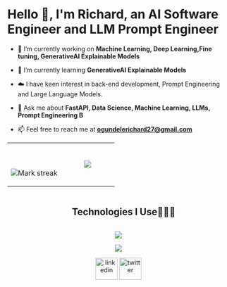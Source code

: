 # Hello 👋, I'm Richard, an AI Software Engineer and LLM Prompt Engineer

<!--Intro start-->

- 🔭 I’m currently working on **Machine Learning, Deep Learning,Fine tuning, GenerativeAI Explainable Models**

- 🌱 I’m currently learning **GenerativeAI Explainable Models**

- ☁️ I have keen interest in back-end development, Prompt Engineering and Large Language Models.

- 💬 Ask me about **FastAPI, Data Science, Machine Learning, LLMs, Prompt Engineering B**

- 📫 Feel free to reach me at **ogundelerichard27@gmail.com**

</div>
<!--Intro end-->

<!--- stats & Trophy (start) -->
<p align="center">
  <!--- stats (start) -->
<table align="center">
<tr border="none">
<td width="50%" align="center">
  
  <br></br>
  <img  title="🔥 Get streak stats for your profile at git.io/streak-stats" alt="Mark streak" src="https://github-readme-streak-stats.herokuapp.com/?user=IamLam163&theme=dark&hide_border=false" /> 
</td>

<td width="50%" align="center">

  <img  align="center"  src="https://github-readme-stats.anuraghazra1.vercel.app/api/top-langs/?username=IamLam163&theme=dark&hide_border=false&no-bg=true&no-frame=true&langs_count=10"/>
  
  </td>
</tr>
</table>
<!--- stats (end) -->

<!--h1 without bottom border-->
<div id="user-content-toc">
  <ul align="center">
    <summary><h2 style="display: inline-block">Technologies I Use👨🏻‍💻</h2></summary>
  </ul>
</div>
<!--tech stack icons-->
<p align="center">
  <a href="https://skillicons.dev">
    <img src="https://skillicons.dev/icons?i=js,html,css,nodejs,azure,git,cs,atom,bash,cmake,fastapi,flask,github,ai,linux,mongodb,netlify,postman,py,ros,git,bootstrap,ts,vscode&perline=12" />
  </a>
</p>

</p>
<!--icons and links-->

<!--profile visit count-->
<div align="center">
  
[![](https://visitcount.itsvg.in/api?id=IamLam163&icon=3&color=6)](https://visitcount.itsvg.in)

<p align="center">
<a href="https://www.linkedin.com/in/richardogundele/" target="blank"><img align="center" src="https://user-images.githubusercontent.com/88904952/234979284-68c11d7f-1acc-4f0c-ac78-044e1037d7b0.png" alt="linkedin" height="50" width="50" /></a>
<a href="https://twitter.com/therichediamond" target="blank"><img align="center" src="https://user-images.githubusercontent.com/88904952/234980676-61bfb021-ecc8-48f7-88e6-34c1b06c4a58.png" alt="twitter" height="50" width="50" /></a> 
</p>
</div>
